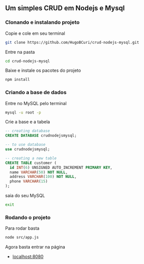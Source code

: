 ## Um simples CRUD em Nodejs e Mysql

### Clonando e instalando projeto
Copie e cole em seu terminal
```bash
git clone https://github.com/HugoBCuri/crud-nodejs-mysql.git
```

Entre na pasta
```bash
cd crud-nodejs-mysql
```

Baixe e instale os pacotes do projeto
```bash
npm install
```

### Criando a base de dados
Entre no MySQL pelo terminal
```bash
mysql -u root -p
```

Crie a base e a tabela
```sql
-- creating database
CREATE DATABASE crudnodejsmysql;

-- to use database
use crudnodejsmysql;

-- creating a new table
CREATE TABLE customer (
  id INT(6) UNSIGNED AUTO_INCREMENT PRIMARY KEY,
  name VARCHAR(50) NOT NULL,
  address VARCHAR(100) NOT NULL,
  phone VARCHAR(15)
);
```
saia do seu MySQL
```bash
exit
```

### Rodando o projeto
Para rodar basta
```bash
node src/app.js
```
Agora basta entrar na página

- [localhost:8080](http://localhost:8080)
